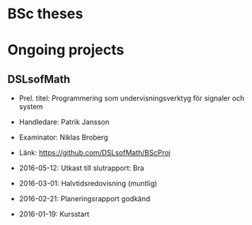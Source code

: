 # BSc theses

# Ongoing projects

## DSLsofMath

* Prel. titel: Programmering som undervisningsverktyg för signaler och system
* Handledare: Patrik Jansson
* Examinator: Niklas Broberg
* Länk: https://github.com/DSLsofMath/BScProj

* 2016-05-12: Utkast till slutrapport: Bra
* 2016-03-01: Halvtidsredovisning (muntlig)
* 2016-02-21: Planeringsrapport godkänd
* 2016-01-19: Kursstart
